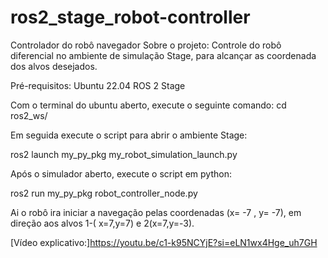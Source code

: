 # ros2_stage_robot-controller
Controlador do robô navegador
Sobre o projeto:
Controle do robô diferencial no ambiente de simulação Stage, para alcançar as coordenada dos alvos desejados.

Pré-requisitos:
Ubuntu 22.04
ROS 2
Stage

Com o terminal do ubuntu aberto, execute o seguinte comando:
cd ros2_ws/



Em seguida execute o script para abrir o ambiente Stage:

ros2 launch my_py_pkg my_robot_simulation_launch.py




Após o simulador aberto, execute o script em python:

ros2 run my_py_pkg robot_controller_node.py




Ai o robô ira iniciar a navegação pelas coordenadas (x= -7 , y= -7), em direção aos alvos 1-( x=7,y=7) e 2(x=7,y=-3).





[Vídeo explicativo:]https://youtu.be/c1-k95NCYjE?si=eLN1wx4Hge_uh7GH
